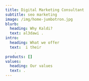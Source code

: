 ```yaml
---
title: Digital Marketing Consultant
subtitle: seo marketing 
image: /img/home-jumbotron.jpg
blurb:
  heading: Why Kaldi?
  text: al3dawi .
intro:
  heading: What we offer
  text:  i their
    .
products: []
values:
  heading: Our values
  text: .
---
```

